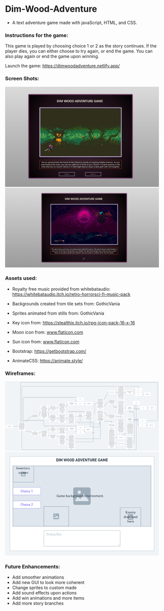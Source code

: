 # Dim-Wood-Adventure
* A text adventure game made with javaScript, HTML, and CSS.

### Instructions for the game:
This game is played by choosing choice 1 or 2 as the story continues. If the player dies, you can either choose to try again, or end the game. You can also play again or end the game upon winning.

Launch the game: https://dimwoodadventure.netlify.app/

### Screen Shots:
<img src="images/screenshot1.png">

<img src="images/screenshot2.png">

### Assets used:
* Royalty free music provided from whitebataudio: https://whitebataudio.itch.io/retro-horrorsci-fi-music-pack

* Backgrounds created from tile sets from: GothicVania

* Sprites animated from stills from: GothicVania

* Key icon from: https://stealthix.itch.io/rpg-icon-pack-16-x-16

* Moon icon from: www.flaticon.com

* Sun icon from: www.flaticon.com

* Bootstrap: https://getbootstrap.com/

* AnimateCSS: https://animate.style/

### Wireframes: 
<img src ="images/Flowchart.png">

<img src ="images/GUI.png">

### Future Enhancements: 
* Add smoother animations
* Add new GUI to look more coherent
* Change sprites to custom made
* Add sound effects upon actions
* Add win animations and more items
* Add more story branches